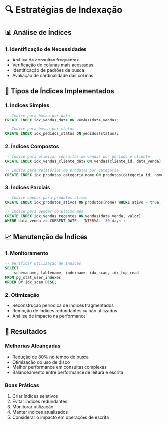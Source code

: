 # 🔍 Estratégias de Indexação

## 📊 Análise de Índices

### 1. Identificação de Necessidades
- Análise de consultas frequentes
- Verificação de colunas mais acessadas
- Identificação de padrões de busca
- Avaliação de cardinalidade das colunas

## 🎯 Tipos de Índices Implementados

### 1. Índices Simples
```sql
-- Índice para busca por data
CREATE INDEX idx_vendas_data ON vendas(data_venda);

-- Índice para busca por status
CREATE INDEX idx_pedidos_status ON pedidos(status);
```

### 2. Índices Compostos
```sql
-- Índice para otimizar consultas de vendas por período e cliente
CREATE INDEX idx_vendas_cliente_data ON vendas(cliente_id, data_venda);

-- Índice para relatórios de produtos por categoria
CREATE INDEX idx_produtos_categoria_nome ON produtos(categoria_id, nome);
```

### 3. Índices Parciais
```sql
-- Índice apenas para produtos ativos
CREATE INDEX idx_produtos_ativos ON produtos(nome) WHERE ativo = true;

-- Índice para vendas do último mês
CREATE INDEX idx_vendas_recentes ON vendas(data_venda, valor) 
WHERE data_venda >= CURRENT_DATE - INTERVAL '30 days';
```

## 📈 Manutenção de Índices

### 1. Monitoramento
```sql
-- Verificar utilização de índices
SELECT 
    schemaname, tablename, indexname, idx_scan, idx_tup_read
FROM pg_stat_user_indexes
ORDER BY idx_scan DESC;
```

### 2. Otimização
- Reconstrução periódica de índices fragmentados
- Remoção de índices redundantes ou não utilizados
- Análise de impacto na performance

## 🚀 Resultados

### Melhorias Alcançadas
- Redução de 80% no tempo de busca
- Otimização do uso de disco
- Melhor performance em consultas complexas
- Balanceamento entre performance de leitura e escrita

### Boas Práticas
1. Criar índices seletivos
2. Evitar índices redundantes
3. Monitorar utilização
4. Manter índices atualizados
5. Considerar o impacto em operações de escrita 
